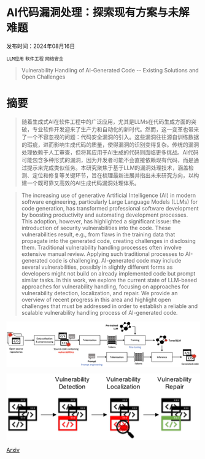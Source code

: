 # AI代码漏洞处理：探索现有方案与未解难题

发布时间：2024年08月16日

`LLM应用` `软件工程` `网络安全`

> Vulnerability Handling of AI-Generated Code -- Existing Solutions and Open Challenges

# 摘要

> 随着生成式AI在软件工程中的广泛应用，尤其是LLMs在代码生成方面的突破，专业软件开发迎来了生产力和自动化的新时代。然而，这一变革也带来了一个不容忽视的问题：代码安全漏洞的引入。这些漏洞往往源自训练数据的瑕疵，进而影响生成代码的质量，使得漏洞的识别变得复杂。传统的漏洞处理依赖于人工审查，但将其应用于AI生成的代码则面临更多挑战。AI代码可能包含多种形式的漏洞，因为开发者可能不会直接依赖现有代码，而是通过提示来完成类似任务。本研究聚焦于基于LLM的漏洞处理技术，涵盖检测、定位和修复等关键环节，旨在梳理最新进展并指出未来研究方向，以构建一个既可靠又高效的AI生成代码漏洞处理体系。

> The increasing use of generative Artificial Intelligence (AI) in modern software engineering, particularly Large Language Models (LLMs) for code generation, has transformed professional software development by boosting productivity and automating development processes. This adoption, however, has highlighted a significant issue: the introduction of security vulnerabilities into the code. These vulnerabilities result, e.g., from flaws in the training data that propagate into the generated code, creating challenges in disclosing them. Traditional vulnerability handling processes often involve extensive manual review. Applying such traditional processes to AI-generated code is challenging. AI-generated code may include several vulnerabilities, possibly in slightly different forms as developers might not build on already implemented code but prompt similar tasks. In this work, we explore the current state of LLM-based approaches for vulnerability handling, focusing on approaches for vulnerability detection, localization, and repair. We provide an overview of recent progress in this area and highlight open challenges that must be addressed in order to establish a reliable and scalable vulnerability handling process of AI-generated code.

![AI代码漏洞处理：探索现有方案与未解难题](../../../paper_images/2408.08549/x1.png)

![AI代码漏洞处理：探索现有方案与未解难题](../../../paper_images/2408.08549/x2.png)

[Arxiv](https://arxiv.org/abs/2408.08549)